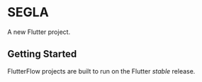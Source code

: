 # SEGLA

A new Flutter project.

## Getting Started

FlutterFlow projects are built to run on the Flutter _stable_ release.
